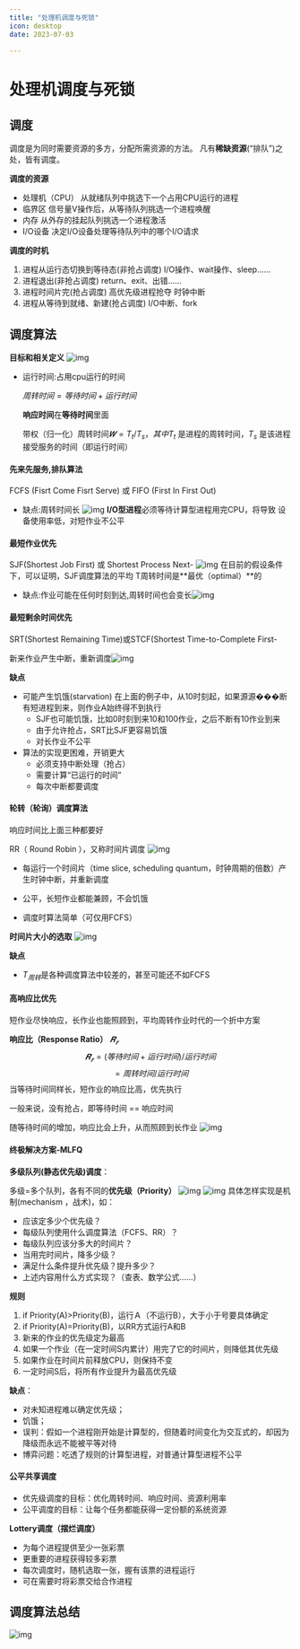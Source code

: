 ```yaml
---
title: "处理机调度与死锁"
icon: desktop
date: 2023-07-03

---
```

# 处理机调度与死锁

## 调度

调度是为同时需要资源的多方，分配所需资源的方法。
凡有**稀缺资源**(“排队”)之处，皆有调度。

**调度的资源**

- 处理机（CPU）
从就绪队列中挑选下一个占用CPU运行的进程
- 临界区
信号量V操作后，从等待队列挑选一个进程唤醒
- 内存
从外存的挂起队列挑选一个进程激活
- I/O设备
决定I/O设备处理等待队列中的哪个I/O请求

**调度的时机**

1. 进程从运行态切换到等待态(非抢占调度)
I/O操作、wait操作、sleep……
2. 进程退出(非抢占调度)
return、exit、出错……
3. 进程时间片完(抢占调度)
高优先级进程抢夺
时钟中断
4. 进程从等待到就绪、新建(抢占调度)
I/O中断、fork

## 调度算法

**目标和相关定义**
![img](https://img2023.cnblogs.com/blog/2740326/202305/2740326-20230531205013157-1611416225.png)

- 运行时间:占用cpu运行的时间

  $周转时间 = 等待时间 + 运行时间$

  **响应时间**在**等待时间**里面

  带权（归一化）周转时间$𝑾 = T_t/T_s，其中T_t$ 是进程的周转时间，$T_s$ 是该进程接受服务的时间（即运行时间）

#### 先来先服务,排队算法

FCFS (Fisrt Come Fisrt Serve) 或 FIFO (First In First Out)

- 缺点:周转时间长
![img](https://img2023.cnblogs.com/blog/2740326/202305/2740326-20230531205853899-650275933.png)
**I/O型进程**必须等待计算型进程用完CPU，将导致
设备使用率低，对短作业不公平

#### 最短作业优先

SJF(Shortest Job First) 或 Shortest Process Next-
![img](https://img2023.cnblogs.com/blog/2740326/202305/2740326-20230531205941681-1882829108.png)
在目前的假设条件下，可以证明，SJF调度算法的平均
T周转时间是**最优（optimal）**的

- 缺点:作业可能在任何时刻到达,周转时间也会变长![img](https://img2023.cnblogs.com/blog/2740326/202305/2740326-20230531210401005-12803784.png)

#### 最短剩余时间优先

SRT(Shortest Remaining Time)或STCF(Shortest Time-to-Complete First-

新来作业产生中断，重新调度![img](https://img2023.cnblogs.com/blog/2740326/202305/2740326-20230531210654662-1982746150.png)

**缺点**

- 可能产生饥饿(starvation)
 在上面的例子中，从10时刻起，如果源源���断有短进程到来，则作业A始终得不到执行
  - SJF也可能饥饿，比如0时刻到来10和100作业，之后不断有10作业到来
  - 由于允许抢占，SRT比SJF更容易饥饿
  - 对长作业不公平
- 算法的实现更困难，开销更大
  - 必须支持中断处理（抢占）
  - 需要计算“已运行的时间”
  - 每次中断都要调度

#### 轮转（轮询）调度算法

响应时间比上面三种都要好

RR（ Round Robin ），又称时间片调度
![img](https://img2023.cnblogs.com/blog/2740326/202305/2740326-20230531211600479-723961171.png)

- 每运行一个时间片（time slice, scheduling quantum，时钟周期的倍数）产生时钟中断，并重新调度

- 公平，长短作业都能兼顾，不会饥饿

- 调度时算法简单（可仅用FCFS）
  
**时间片大小的选取**
![img](https://img2023.cnblogs.com/blog/2740326/202305/2740326-20230531211803939-735899355.png)

**缺点**

- $T_{周转}$是各种调度算法中较差的，甚至可能还不如FCFS

#### 高响应比优先

短作业尽快响应，长作业也能照顾到，平均周转作业时代的一个折中方案

**响应比（Response Ratio）** $𝑹_𝒓$
$$𝑹_𝒓 = (等待时间 + 运行时间)/运行时间$$
$$ = 周转时间/运行时间$$
当等待时间同样长，短作业的响应比高，优先执行

一般来说，没有抢占，即等待时间 == 响应时间

随等待时间的增加，响应比会上升，从而照顾到长作业
![img](https://img2023.cnblogs.com/blog/2740326/202306/2740326-20230601143953982-1154051337.png)

#### 终极解决方案-MLFQ

**多级队列(静态优先级)调度**：

多级=多个队列，各有不同的**优先级（Priority）**
![img](https://img2023.cnblogs.com/blog/2740326/202306/2740326-20230601150915615-404994089.png)
![img](https://img2023.cnblogs.com/blog/2740326/202306/2740326-20230601145804205-856071840.png)
具体怎样实现是机制(mechanism ，战术)，如：

- 应该定多少个优先级？
- 每级队列使用什么调度算法（FCFS、RR）？
- 每级队列应该分多大的时间片？
- 当用完时间片，降多少级？
- 满足什么条件提升优先级？提升多少？
- 上述内容用什么方式实现？（查表、数学公式……）

**规则**

1. if Priority(A)>Priority(B)，运行Ａ（不运行B），大于小于号要具体确定
2. if Priority(A)=Priority(B)，以RR方式运行A和B
3. 新来的作业的优先级定为最高
4. 如果一个作业（在一定时间S内累计）用完了它的时间片，则降低其优先级
5. 如果作业在时间片前释放CPU，则保持不变
6. 一定时间S后，将所有作业提升为最高优先级

**缺点**：

- 对未知进程难以确定优先级；
- 饥饿；
- 误判：假如一个进程刚开始是计算型的，但随着时间变化为交互式的，却因为降级而永远不能被平等对待
- 博弈问题：吃透了规则的计算型进程，对普通计算型进程不公平

#### 公平共享调度

- 优先级调度的目标：优化周转时间、响应时间、资源利用率
- 公平调度的目标：让每个任务都能获得一定份额的系统资源

**Lottery调度（摆烂调度）**

- 为每个进程提供至少一张彩票
- 更重要的进程获得较多彩票
- 每次调度时，随机选取一张，握有该票的进程运行
- 可在需要时将彩票交给合作进程

## 调度算法总结

![img](https://img2023.cnblogs.com/blog/2740326/202306/2740326-20230601165854916-1309817651.png)

